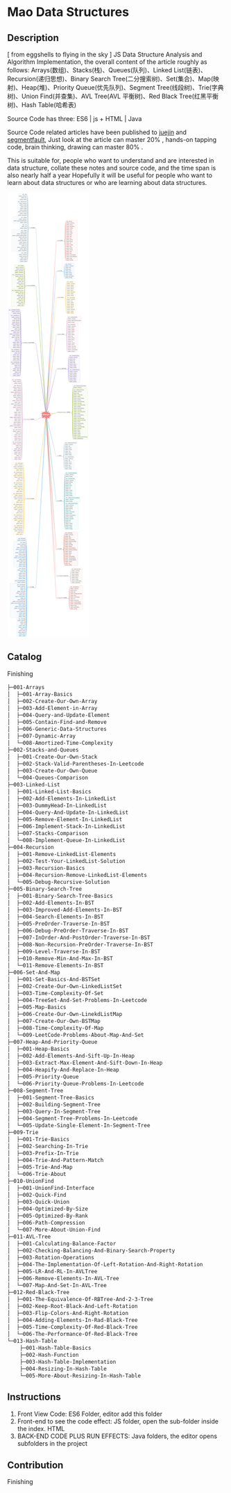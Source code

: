 # Mao Data Structures

## Description

[ from eggshells to flying in the sky ] JS Data Structure Analysis and Algorithm Implementation, the overall content of the article roughly as follows:
Arrays(数组)、Stacks(栈)、Queues(队列)、Linked List(链表)、Recursion(递归思想)、Binary Search Tree(二分搜索树)、Set(集合)、Map(映射)、Heap(堆)、Priority Queue(优先队列)、Segment Tree(线段树)、Trie(字典树)、Union Find(并查集)、AVL Tree(AVL 平衡树)、Red Black Tree(红黑平衡树)、Hash Table(哈希表)

Source Code has three: ES6 | js + HTML | Java

Source Code related articles have been published to [juejin](github博客) and [segmentfault](github博客), Just look at the article can master 20% , hands-on tapping code, brain thinking, drawing can master 80% .

This is suitable for, people who want to understand and are interested in data structure, collate these notes and source code, and the time span is also nearly half a year Hopefully it will be useful for people who want to learn about data structures or who are learning about data structures.

![Mind Map](./IMAGES/2.jpg)

## Catalog

Finishing

```
├─001-Arrays
│  ├─001-Array-Basics
│  ├─002-Create-Our-Own-Array
│  ├─003-Add-Element-in-Array
│  ├─004-Query-and-Update-Element
│  ├─005-Contain-Find-and-Remove
│  ├─006-Generic-Data-Structures
│  ├─007-Dynamic-Array
│  └─008-Amortized-Time-Complexity
├─002-Stacks-and-Queues
│  ├─001-Create-Our-Own-Stack
│  ├─002-Stack-Valid-Parentheses-In-Leetcode
│  ├─003-Create-Our-Own-Queue
│  └─004-Queues-Comparison
├─003-Linked-List
│  ├─001-Linked-List-Basics
│  ├─002-Add-Elements-In-LinkedList
│  ├─003-DummyHead-In-LinkedList
│  ├─004-Query-And-Update-In-LinkedList
│  ├─005-Remove-Element-In-LinkedList
│  ├─006-Implement-Stack-In-LinkedList
│  ├─007-Stacks-Comparison
│  └─008-Implement-Queue-In-LinkedList
├─004-Recursion
│  ├─001-Remove-LinkedList-Elements
│  ├─002-Test-Your-LinkedList-Solution
│  ├─003-Recursion-Basics
│  ├─004-Recursion-Remove-LinkedList-Elements
│  └─005-Debug-Recursive-Solution
├─005-Binary-Search-Tree
│  ├─001-Binary-Search-Tree-Basics
│  ├─002-Add-Elements-In-BST
│  ├─003-Improved-Add-Elements-In-BST
│  ├─004-Search-Elements-In-BST
│  ├─005-PreOrder-Traverse-In-BST
│  ├─006-Debug-PreOrder-Traverse-In-BST
│  ├─007-InOrder-And-PostOrder-Traverse-In-BST
│  ├─008-Non-Recursion-PreOrder-Traverse-In-BST
│  ├─009-Level-Traverse-In-BST
│  ├─010-Remove-Min-And-Max-In-BST
│  └─011-Remove-Elements-In-BST
├─006-Set-And-Map
│  ├─001-Set-Basics-And-BSTSet
│  ├─002-Create-Our-Own-LinkedListSet
│  ├─003-Time-Complexity-Of-Set
│  ├─004-TreeSet-And-Set-Problems-In-Leetcode
│  ├─005-Map-Basics
│  ├─006-Create-Our-Own-LinekdListMap
│  ├─007-Create-Our-Own-BSTMap
│  ├─008-Time-Complexity-Of-Map
│  └─009-LeetCode-Problems-About-Map-And-Set
├─007-Heap-And-Priority-Queue
│  ├─001-Heap-Basics
│  ├─002-Add-Elements-And-Sift-Up-In-Heap
│  ├─003-Extract-Max-Element-And-Sift-Down-In-Heap
│  ├─004-Heapify-And-Replace-In-Heap
│  ├─005-Priority-Queue
│  └─006-Priority-Queue-Problems-In-Leetcode
├─008-Segment-Tree
│  ├─001-Segment-Tree-Basics
│  ├─002-Building-Segment-Tree
│  ├─003-Query-In-Segment-Tree
│  ├─004-Segment-Tree-Problems-In-Leetcode
│  └─005-Update-Single-Element-In-Segment-Tree
├─009-Trie
│  ├─001-Trie-Basics
│  ├─002-Searching-In-Trie
│  ├─003-Prefix-In-Trie
│  ├─004-Trie-And-Pattern-Match
│  ├─005-Trie-And-Map
│  └─006-Trie-About
├─010-UnionFind
│  ├─001-UnionFind-Interface
│  ├─002-Quick-Find
│  ├─003-Quick-Union
│  ├─004-Optimized-By-Size
│  ├─005-Optimized-By-Rank
│  ├─006-Path-Compression
│  └─007-More-About-Union-Find
├─011-AVL-Tree
│  ├─001-Calculating-Balance-Factor
│  ├─002-Checking-Balancing-And-Binary-Search-Property
│  ├─003-Rotation-Operations
│  ├─004-The-Implementation-Of-Left-Rotation-And-Right-Rotation
│  ├─005-LR-And-RL-In-AVLTree
│  ├─006-Remove-Elements-In-AVL-Tree
│  └─007-Map-And-Set-In-AVL-Tree
├─012-Red-Black-Tree
│  ├─001-The-Equivalence-Of-RBTree-And-2-3-Tree
│  ├─002-Keep-Root-Black-And-Left-Rotation
│  ├─003-Flip-Colors-And-Right-Rotation
│  ├─004-Adding-Elements-In-Rad-Black-Tree
│  ├─005-Time-Complexity-Of-Red-Black-Tree
│  └─006-The-Performance-Of-Red-Black-Tree
└─013-Hash-Table
    ├─001-Hash-Table-Basics
    ├─002-Hash-Function
    ├─003-Hash-Table-Implementation
    ├─004-Resizing-In-Hash-Table
    └─005-More-About-Resizing-In-Hash-Table
```

## Instructions

1. Front View Code: ES6 Folder, editor add this folder
2. Front-end to see the code effect: JS folder, open the sub-folder inside the index. HTML
3. BACK-END CODE PLUS RUN EFFECTS: Java folders, the editor opens subfolders in the project

## Contribution

Finishing
